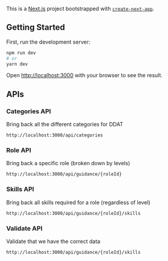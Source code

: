 This is a [Next.js](https://nextjs.org/) project bootstrapped with [`create-next-app`](https://github.com/vercel/next.js/tree/canary/packages/create-next-app).

## Getting Started

First, run the development server:

```bash
npm run dev
# or
yarn dev
```

Open [http://localhost:3000](http://localhost:3000) with your browser to see the result.

## APIs

### Categories API

Bring back all the different categories for DDAT

```
http://localhost:3000/api/categories
```

### Role API

Bring back a specific role (broken down by levels)

```
http://localhost:3000/api/guidance/{roleId}
```

### Skills API

Bring back all skills required for a role (regardless of level)

```
http://localhost:3000/api/guidance/{roleId}/skills
```

### Validate API

Validate that we have the correct data

```
http://localhost:3000/api/guidance/{roleId}/skills
```

